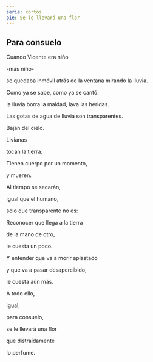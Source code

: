 ```yaml
---
serie: cortos
pie: Se le llevará una flor
---
```


## Para consuelo


Cuando Vicente era niño

-más niño-

se quedaba inmóvil atrás de la ventana mirando la lluvia.



Como ya se sabe, como ya se cantó:

la lluvia borra la maldad, lava las heridas.



Las gotas de agua de lluvia son transparentes.

Bajan del cielo.

Livianas

tocan la tierra.

Tienen cuerpo por un momento,

y mueren.

Al tiempo se secarán,

igual que el humano,

solo que transparente no es:

Reconocer que llega a la tierra

de la mano de otro,

le cuesta un poco.

Y entender que va a morir aplastado

y que va a pasar desapercibido,

le cuesta aún más.



A todo ello,

igual,

para consuelo,

se le llevará una flor

que distraídamente

lo perfume.
